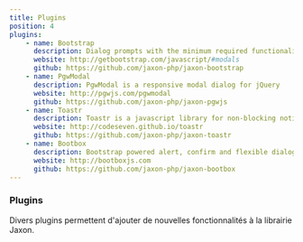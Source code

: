 ```yaml
---
title: Plugins
position: 4
plugins:
    - name: Bootstrap
      description: Dialog prompts with the minimum required functionality and smart defaults
      website: http://getbootstrap.com/javascript/#modals
      github: https://github.com/jaxon-php/jaxon-bootstrap
    - name: PgwModal
      description: PgwModal is a responsive modal dialog for jQuery
      website: http://pgwjs.com/pgwmodal
      github: https://github.com/jaxon-php/jaxon-pgwjs
    - name: Toastr
      description: Toastr is a javascript library for non-blocking notifications
      website: http://codeseven.github.io/toastr
      github: https://github.com/jaxon-php/jaxon-toastr
    - name: Bootbox
      description: Bootstrap powered alert, confirm and flexible dialog boxes
      website: http://bootboxjs.com
      github: https://github.com/jaxon-php/jaxon-bootbox
---
```


### Plugins

Divers plugins permettent d'ajouter de nouvelles fonctionnalités à la librairie Jaxon.
